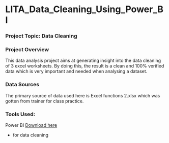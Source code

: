 # LITA_Data_Cleaning_Using_Power_BI

### Project Topic: Data Cleaning 

### Project Overview
This data analysis project aims at generating insight into the data cleaning of 3 excel worksheets. By doing this, the result is a clean and 100% verified data which is very important and needed when analysing a dataset.

### Data Sources
The primary source of data used here is Excel functions 2.xlsx which was gotten from trainer for class practice.

### Tools Used: 
Power BI [Download here](https://www.microsoft.com)
- for data cleaning
